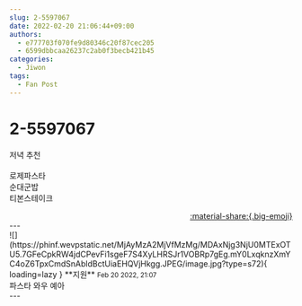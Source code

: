 ```yaml
---
slug: 2-5597067
date: 2022-02-20 21:06:44+09:00
authors:
  - e777703f070fe9d80346c20f87cec205
  - 6599dbbcaa26237c2ab0f3becb421b45
categories:
  - Jiwon
tags:
  - Fan Post
---
```


# 2-5597067

<div class="post-container" markdown="1">
<div class="content-container md-sidebar__scrollwrap" markdown="1">

저녁 추천<br><br>로제파스타<br>순대군밥<br>티본스테이크

</div>
</div>

<div style="text-align: right;" markdown="1">
<a href="https://weverse.io/fromis9/fanpost/2-5597067" style="text-align: right;">:material-share:{.big-emoji}</a>
</div>
---

<div class="comments-container md-sidebar__scrollwrap" markdown="1">
<div class="comment" markdown="1">
<div class='id-container' markdown="1">
![](https://phinf.wevpstatic.net/MjAyMzA2MjVfMzMg/MDAxNjg3NjU0MTExOTU5.7GFeCpkRW4jdCPevFi1sgeF7S4XyLHRSJr1VOBRp7gEg.mY0LxqknzXmYC4oZ6TpxCmdSnAbldBctUiaEHQVjHkgg.JPEG/image.jpg?type=s72){ loading=lazy }
**<span class="artist">지원</span>** <small>Feb 20 2022, 21:07</small><br>
</div>
<div class='comment-body' markdown="1">
파스타 와우 예아
</div>
</div>
</div>
---
